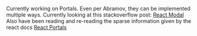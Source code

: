 Currently working on Portals. Even per Abramov, they can be implemented multiple ways. Currently looking at this stackoverflow post: [React Modal](https://stackoverflow.com/questions/35623656/how-can-i-display-a-modal-dialog-in-redux-that-performs-asynchronous-actions/35641680)    
Also have been reading and re-reading the sparse information given by the react docs [React Portals](https://reactjs.org/docs/portals.html)
